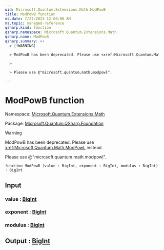 ```yaml
---
uid: Microsoft.Quantum.Extensions.Math.ModPowB
title: ModPowB function
ms.date: 7/27/2023 12:00:00 AM
ms.topic: managed-reference
qsharp.kind: function
qsharp.namespace: Microsoft.Quantum.Extensions.Math
qsharp.name: ModPowB
qsharp.summary: >+
  > [!WARNING]

  > ModPowB has been deprecated. Please use <xref:Microsoft.Quantum.Math.ModPowL> instead.

  >

  > Please use @"microsoft.quantum.math.modpowl".

---
```


# ModPowB function

Namespace: [Microsoft.Quantum.Extensions.Math](xref:Microsoft.Quantum.Extensions.Math)

Package: [Microsoft.Quantum.QSharp.Foundation](https://nuget.org/packages/Microsoft.Quantum.QSharp.Foundation)


> [!WARNING]
> ModPowB has been deprecated. Please use <xref:Microsoft.Quantum.Math.ModPowL> instead.
>
> Please use @"microsoft.quantum.math.modpowl".



```qsharp
function ModPowB (value : BigInt, exponent : BigInt, modulus : BigInt) : BigInt
```


## Input

### value : [BigInt](xref:microsoft.quantum.qsharp.valueliterals#bigint-literals)




### exponent : [BigInt](xref:microsoft.quantum.qsharp.valueliterals#bigint-literals)




### modulus : [BigInt](xref:microsoft.quantum.qsharp.valueliterals#bigint-literals)





## Output : [BigInt](xref:microsoft.quantum.qsharp.valueliterals#bigint-literals)

